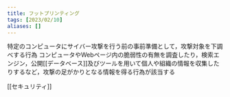 ```yaml
---
title: フットプリンティング
tags: [2023/02/10]
aliases: []
---
```


特定のコンピュータにサイバー攻撃を行う前の事前準備として，攻撃対象を下調べする行為
コンピュータやWebページ内の脆弱性の有無を調査したり，検索エンジン，公開[[データベース]]及びツールを用いて個人や組織の情報を収集したりするなど，攻撃の足がかりとなる情報を得る行為が該当する

[[セキュリティ]]